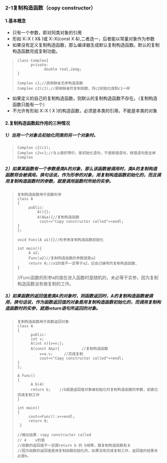 ### 2-1复制构造函数（copy constructor）
#### 1.基本概念
- 只有一个参数，即对同类对象的引用
- 形如 X::X ( X& )或 X::X(const X &),二者选一，后者能以常量对象作为参数
- 如果没有定义复制构造函数，那么编译器生成默认复制构造函数。默认的复制构造函数完成复制功能。
>     class Complex{
>           private:
>                 double real,imag;
>     }
>
>     Complex c1;//调用缺省无参构造函数
>     Complex c2(c1);//调用缺省的复制函数，将c2初始化成和c1一样
- 如果定义的自己的复制构造函数，则默认的复制构造函数不存在。（复制构造函数只能有一个）
- 不允许有形如 X::X ( X )的构造函数，必须是本类的引用，不能是本类的对象
#### 2.复制构造函数起作用的三种情况
##### 1）当用一个对象去初始化同类的另一个对象时。
>     Complex c2(c1);
>     Complex c2=c1;//与上面的等价，是初始化语句，不是赋值语句，赋值语句是去掉Complex
##### 2）如果某函数有一个参数是类A的对象，那么该函数被调用时，类A的复制构造函数将会被调用。换句话说，作为形参的对象，用复制构造函数初始化的，而且调用复制构造函数时的参数，就是调用函数时所给的实参。
>     复制构造函数用于函数形参
>     class A
>     {
>          public:
>              A(){};
>              A(A&a){//复制构造函数
>               cout<<"Copy constructor called"<<endl;
>     }
>     };
>
>     void Func(A a1){}//形参用复制构造函数初始化
>
>     int main(){
>          A a2;
>          Func(a2)//复制构造函数的参数就是a2
>          return 0;//a1的值不一定等于a2，应自己编写的复制构造函数，
>     }
> //Func函数的形参a的值在进入函数时是随机的，未必等于实参，因为复制构造函数没有做复制的工作。
##### 3）如果函数的返回值是类A的对象时，则函数返回时，A的复制构造函数被调用，换句话说，作为函数返回值的对象是用复制构造函数初始化的，而调用复制构造函数时的实参，就是return语句所返回的对象。
>     复制构造函数用于函数返回对象
>     class A
>     {
>           public:
>           int v;
>           A(int n){v=n;};
>           A(const A&a){          //复制构造函数
>               v=a.v;     //完成复制
>               cout<<"Copy constructor called"<<endl;
>     }
>     };
>
>     A Func()
>     {
>           A b(4)
>           return b;    //b就是返回值对象被初始化时复制构造函数的参数，前面已完成复制工作
>     }
>
>     int main()
>     {
>          cout<<Func().v<<endl;
>          return 0;
>      }
>
>     //输出结果：copy constructor called
>     // 4    v的值
>     //函数的返回值不一定跟return b 的 b相等，跟复制构造函数有关
>     //因为函数的返回值是用复制函数初始化的，如果没有完成复制工作，返回值的结果未必是b。
